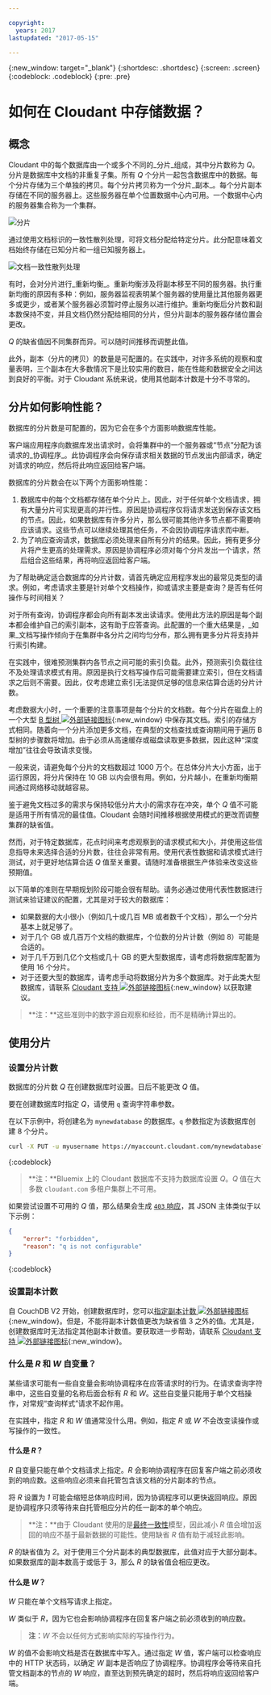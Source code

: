 ```yaml
---

copyright:
  years: 2017
lastupdated: "2017-05-15"

---
```


{:new_window: target="_blank"}
{:shortdesc: .shortdesc}
{:screen: .screen}
{:codeblock: .codeblock}
{:pre: .pre}

<!-- Acrolinx: 2017-05-15 -->

# 如何在 Cloudant 中存储数据？

## 概念

Cloudant 中的每个数据库由一个或多个不同的_分片_组成，其中分片数称为 _Q_。分片是数据库中文档的非重复子集。所有 _Q_ 个分片一起包含数据库中的数据。每个分片存储为三个单独的拷贝。每个分片拷贝称为一个分片_副本_。每个分片副本存储在不同的服务器上。这些服务器在单个位置数据中心内可用。一个数据中心内的服务器集合称为一个集群。

![分片](../images/sharding_database.png)

通过使用文档标识的一致性散列处理，可将文档分配给特定分片。此分配意味着文档始终存储在已知分片和一组已知服务器上。

![文档一致性散列处理](../images/sharding_document.png)

有时，会对分片进行_重新均衡_。重新均衡涉及将副本移至不同的服务器。执行重新均衡的原因有多种：例如，服务器监视表明某个服务器的使用量比其他服务器更多或更少，或者某个服务器必须暂时停止服务以进行维护。重新均衡后分片数和副本数保持不变，并且文档仍然分配给相同的分片，但分片副本的服务器存储位置会更改。

_Q_ 的缺省值因不同集群而异。可以随时间推移而调整此值。

此外，副本（分片的拷贝）的数量是可配置的。在实践中，对许多系统的观察和度量表明，三个副本在大多数情况下是比较实用的数目，能在性能和数据安全之间达到良好的平衡。对于 Cloudant 系统来说，使用其他副本计数是十分不寻常的。

## 分片如何影响性能？

数据库的分片数是可配置的，因为它会在多个方面影响数据库性能。

客户端应用程序向数据库发出请求时，会将集群中的一个服务器或“节点”分配为该请求的_协调程序_。此协调程序会向保存请求相关数据的节点发出内部请求，确定对请求的响应，然后将此响应返回给客户端。

数据库的分片数会在以下两个方面影响性能：

1.	数据库中的每个文档都存储在单个分片上。因此，对于任何单个文档请求，拥有大量分片可实现更高的并行性。原因是协调程序仅将请求发送到保存该文档的节点。因此，如果数据库有许多分片，那么很可能其他许多节点都不需要响应该请求。这些节点可以继续处理其他任务，不会因协调程序请求而中断。
2.	为了响应查询请求，数据库必须处理来自所有分片的结果。因此，拥有更多分片将产生更高的处理需求。原因是协调程序必须对每个分片发出一个请求，然后组合这些结果，再将响应返回给客户端。

为了帮助确定适合数据库的分片计数，请首先确定应用程序发出的最常见类型的请求。例如，考虑请求主要是针对单个文档操作，抑或请求主要是查询？是否有任何操作与时间相关？

对于所有查询，协调程序都会向所有副本发出读请求。使用此方法的原因是每个副本都会维护自己的索引副本，这有助于应答查询。此配置的一个重大结果是，_如果_文档写操作倾向于在集群中各分片之间均匀分布，那么拥有更多分片将支持并行索引构建。

在实践中，很难预测集群内各节点之间可能的索引负载。此外，预测索引负载往往不及处理请求模式有用。原因是执行文档写操作后可能需要建立索引，但在文档请求之后则不需要。因此，仅考虑建立索引无法提供足够的信息来估算合适的分片计数。

考虑数据大小时，一个重要的注意事项是每个分片的文档数。每个分片在磁盘上的一个大型 [B 型树 ![外部链接图标](../images/launch-glyph.svg "外部链接图标")](https://en.wikipedia.org/wiki/B-tree){:new_window} 中保存其文档。索引的存储方式相同。随着向一个分片添加更多文档，在典型的文档查找或查询期间用于遍历 B 型树的步骤数将增加。由于必须从高速缓存或磁盘读取更多数据，因此这种“深度增加”往往会导致请求变慢。

一般来说，请避免每个分片的文档数超过 1000 万个。在总体分片大小方面，出于运行原因，将分片保持在 10 GB 以内会很有用。例如，分片越小，在重新均衡期间通过网络移动就越容易。

鉴于避免文档过多的需求与保持较低分片大小的需求存在冲突，单个 _Q_ 值不可能是适用于所有情况的最佳值。Cloudant 会随时间推移根据使用模式的更改而调整集群的缺省值。

然而，对于特定数据库，花点时间来考虑观察到的请求模式和大小，并使用这些信息指导未来选择合适的分片数，往往会非常有用。使用代表性数据和请求模式进行测试，对于更好地估算合适 _Q_ 值至关重要。请随时准备根据生产体验来改变这些预期值。

<div id="summary"></div>

以下简单的准则在早期规划阶段可能会很有帮助。请务必通过使用代表性数据进行测试来验证建议的配置，尤其是对于较大的数据库：

*	如果数据的大小很小（例如几十或几百 MB 或者数千个文档），那么一个分片基本上就足够了。
*	对于几个 GB 或几百万个文档的数据库，个位数的分片计数（例如 8）可能是合适的。
*	对于几千万到几亿个文档或几十 GB 的更大型数据库，请考虑将数据库配置为使用 16 个分片。
*	对于还要大型的数据库，请考虑手动将数据分片为多个数据库。对于此类大型数据库，请联系 [Cloudant 支持 ![外部链接图标](../images/launch-glyph.svg "外部链接图标")](mailto:support@cloudant.com){:new_window} 以获取建议。

>	**注：**这些准则中的数字源自观察和经验，而不是精确计算出的。

<div id="API"></div>

## 使用分片

### 设置分片计数

数据库的分片数 _Q_ 在创建数据库时设置。日后不能更改 _Q_ 值。

要在创建数据库时指定 _Q_，请使用 `q` 查询字符串参数。

在以下示例中，将创建名为 `mynewdatabase` 的数据库。`q` 参数指定为该数据库创建 8 个分片。

```sh
curl -X PUT -u myusername https://myaccount.cloudant.com/mynewdatabase?q=8
```
{:codeblock}

>	**注：**Bluemix 上的 Cloudant 数据库不支持为数据库设置 _Q_。_Q_ 值在大多数 `cloudant.com` 多租户集群上不可用。

如果尝试设置不可用的 _Q_ 值，那么结果会生成 [`403` 响应](../api/http.html#403)，其 JSON 主体类似于以下示例：

```json
{
	"error": "forbidden",
	"reason": "q is not configurable"
}
```
{:codeblock}

### 设置副本计数

自 CouchDB V2 开始，创建数据库时，您可以[指定副本计数 ![外部链接图标](../images/launch-glyph.svg "外部链接图标")](http://docs.couchdb.org/en/2.0.0/cluster/databases.html?highlight=replicas#creating-a-database){:new_window}。但是，不能将副本计数值更改为缺省值 3 之外的值。尤其是，创建数据库时无法指定其他副本计数值。要获取进一步帮助，请联系 [Cloudant 支持 ![外部链接图标](../images/launch-glyph.svg "外部链接图标")](mailto:support@cloudant.com){:new_window}。

### 什么是 _R_ 和 _W_ 自变量？

某些请求可能有一些自变量会影响协调程序在应答请求时的行为。在请求查询字符串中，这些自变量的名称后面会标有 _R_ 和 _W_。这些自变量只能用于单个文档操作，对常规“查询样式”请求不起作用。

在实践中，指定 _R_ 和 _W_ 值通常没什么用。例如，指定 _R_ 或 _W_ 不会改变读操作或写操作的一致性。

#### 什么是 _R_？

_R_ 自变量只能在单个文档请求上指定。_R_ 会影响协调程序在回复客户端之前必须收到的响应数。这些响应必须来自托管包含该文档的分片副本的节点。 

将 _R_ 设置为 _1_ 可能会缩短总体响应时间，因为协调程序可以更快返回响应。原因是协调程序只须等待来自托管相应分片的任一副本的单个响应。

>	**注：**由于 Cloudant 使用的是[最终一致性](cap_theorem.html)模型，因此减小 _R_ 值会增加返回的响应不基于最新数据的可能性。使用缺省 _R_ 值有助于减轻此影响。

_R_ 的缺省值为 _2_。对于使用三个分片副本的典型数据库，此值对应于大部分副本。如果数据库的副本数高于或低于 3，那么 _R_ 的缺省值会相应更改。

#### 什么是 _W_？

_W_ 只能在单个文档写请求上指定。

_W_ 类似于 _R_，因为它也会影响协调程序在回复客户端之前必须收到的响应数。

>	**注：**_W_ 不会以任何方式影响实际的写操作行为。

_W_ 的值不会影响文档是否在数据库中写入。通过指定 _W_ 值，客户端可以检查响应中的 HTTP 状态码，以确定 _W_ 副本是否响应了协调程序。协调程序会等待来自托管文档副本的节点的 _W_ 响应，直至达到预先确定的超时，然后将响应返回给客户端。
